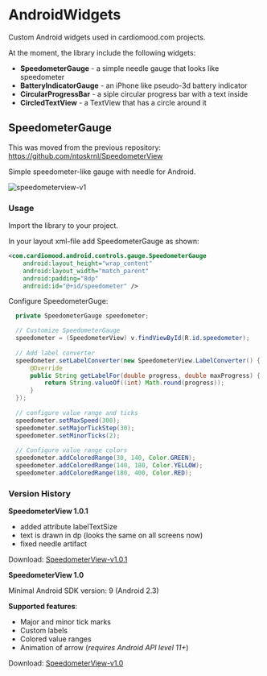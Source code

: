 AndroidWidgets
==============

Custom Android widgets used in cardiomood.com projects.

At the moment, the library include the following widgets:
- **SpeedometerGauge** - a simple needle gauge that looks like speedometer
- **BatteryIndicatorGauge** - an iPhone like pseudo-3d battery indicator
- **CircularProgressBar** - a siple circular progress bar with a text inside
- **CircledTextView** - a TextView that has a circle around it


## SpeedometerGauge

This was moved from the previous repository: https://github.com/ntoskrnl/SpeedometerView 

Simple speedometer-like gauge with needle for Android.

![speedometerview-v1](https://f.cloud.github.com/assets/1446492/2292440/175bd3a8-a059-11e3-8f1e-67624fc92349.png)


### Usage

Import the library to your project.

In your layout xml-file add SpeedometerGauge as shown:

```xml
<com.cardiomood.android.controls.gauge.SpeedometerGauge
    android:layout_height="wrap_content"
    android:layout_width="match_parent"
    android:padding="8dp"
    android:id="@+id/speedometer" />
```

Configure SpeedometerGuge:

```java
  private SpeedometerGauge speedometer;

  // Customize SpeedometerGauge
  speedometer = (SpeedometerView) v.findViewById(R.id.speedometer);
  
  // Add label converter
  speedometer.setLabelConverter(new SpeedometerView.LabelConverter() {
      @Override
      public String getLabelFor(double progress, double maxProgress) {
          return String.valueOf((int) Math.round(progress));
      }
  });
  
  // configure value range and ticks
  speedometer.setMaxSpeed(300);
  speedometer.setMajorTickStep(30);
  speedometer.setMinorTicks(2);
  
  // Configure value range colors
  speedometer.addColoredRange(30, 140, Color.GREEN);
  speedometer.addColoredRange(140, 180, Color.YELLOW);
  speedometer.addColoredRange(180, 400, Color.RED);

```

### Version History

**SpeedometerView 1.0.1**

- added attribute labelTextSize
- text is drawn in dp (looks the same on all screens now)
- fixed needle artifact
 
Download: [SpeedometerView-v1.0.1](https://github.com/ntoskrnl/SpeedometerView/releases/tag/SpeedometerView-v1.0.1)

**SpeedometerView 1.0**

Minimal Android SDK version: 9 (Android 2.3)

**Supported features**:
- Major and minor tick marks
- Custom labels
- Colored value ranges
- Animation of arrow (*requires Android API level 11+*)

Download: [SpeedometerView-v1.0](https://github.com/ntoskrnl/SpeedometerView/releases/tag/SpeedometerView-v1.0)
